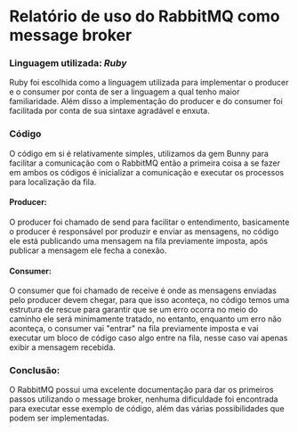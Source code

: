 # Relatório de uso do RabbitMQ como message broker 

### Linguagem utilizada: *Ruby*
Ruby foi escolhida como a linguagem utilizada para implementar o producer e o consumer por conta de ser a linguagem a qual tenho maior familiaridade. Além disso a implementação do producer e do consumer foi facilitada por conta de sua sintaxe agradável e enxuta.

### Código
O código em si é relativamente simples, utilizamos da gem Bunny para facilitar a comunicação com o RabbitMQ então a primeira coisa a se fazer em ambos os códigos é inicializar a comunicação e executar os processos para localização da fila.

#### Producer: 
O producer foi chamado de send para facilitar o entendimento, basicamente o producer é responsável por produzir e enviar as mensagens, no código ele está publicando uma mensagem na fila previamente imposta, após publicar a mensagem ele fecha a conexão.

#### Consumer:
O consumer que foi chamado de receive é onde as mensagens enviadas pelo producer devem chegar, para que isso aconteça, no código temos uma estrutura de rescue para garantir que se um erro ocorra no meio do caminho ele será minimamente tratado, no entanto, enquanto um erro não aconteça, o consumer vai "entrar" na fila previamente imposta e vai executar um bloco de código caso algo entre na fila, nesse caso vai apenas exibir a mensagem recebida.

### Conclusão:
O RabbitMQ possui uma excelente documentação para dar os primeiros passos utilizando o message broker, nenhuma dificuldade foi encontrada para executar esse exemplo de código, além das várias possibilidades que podem ser implementadas.